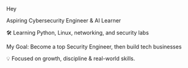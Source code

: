 Hey

Aspiring Cybersecurity Engineer & AI Learner

🛠 Learning Python, Linux, networking, and security labs

My Goal: Become a top Security Engineer, then build tech businesses

💡 Focused on growth, discipline & real-world skills.
